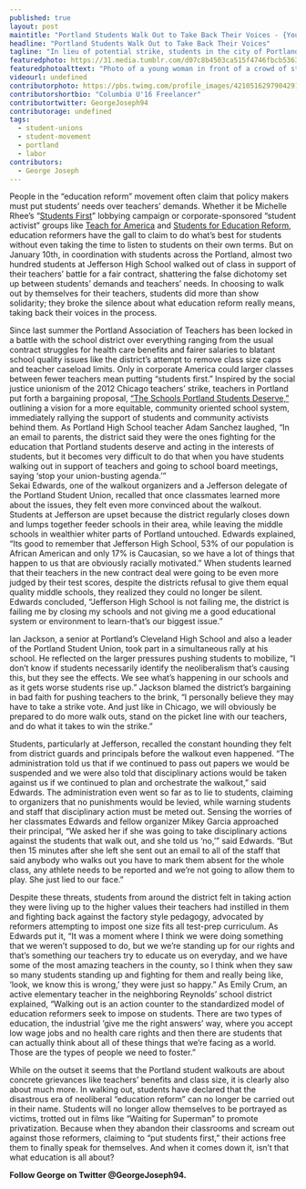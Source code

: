 ```yaml
---
published: true
layout: post
maintitle: "Portland Students Walk Out to Take Back Their Voices - {Young}ist"
headline: "Portland Students Walk Out to Take Back Their Voices"
tagline: "In lieu of potential strike, students in the city of Portland stand up for their teachers and reclaim the education reform narrative in the process."
featuredphoto: https://31.media.tumblr.com/d07c8b4503ca515f4746fbcb5363330a/tumblr_inline_mzcufdNCF51rkj9dw.jpg
featuredphotoalttext: "Photo of a young woman in front of a crowd of students holding banners and signs in support of better schools and in solidarity with teachers"
videourl: undefined
contributorphoto: https://pbs.twimg.com/profile_images/421051629790429184/YLFU6Ftz.jpeg
contributorshortbio: "Columbia U'16 Freelancer"
contributortwitter: GeorgeJoseph94
contributorage: undefined
tags: 
  - student-unions
  - student-movement
  - portland
  - labor
contributors:
  - George Joseph
---
```

People in the “education reform” movement often claim that policy makers must put students’ needs over teachers’ demands. Whether it be Michelle Rhee’s “[Students First](http://www.studentsfirst.org/pages/about-students-first)” lobbying campaign or corporate-sponsored “student activist” groups like [Teach for America](http://www.google.com/url?sa=t&rct=j&q=&esrc=s&source=web&cd=1&ved=0CC4QFjAA&url=http%3A%2F%2Fwww.teachforamerica.org%2Fsupport-us%2Fdonors&ei=Ip7TUuTaObWgsASkkYHoCw&usg=AFQjCNFTa32qnF44MCTYzl0e_AWdrYg6Pw&sig2=1A46fB-wBofASCZSYYvkCA&bvm=bv.59026428,d.cWc) and [Students for Education Reform](http://www.thenation.com/blog/175554/students-education-reform-rebellion-within), education reformers have the gall to claim to do what’s best for students without even taking the time to listen to students on their own terms. But on January 10th, in coordination with students across the Portland, almost two hundred students at Jefferson High School walked out of class in support of their teachers’ battle for a fair contract, shattering the false dichotomy set up between students’ demands and teachers’ needs. In choosing to walk out by themselves for their teachers, students did more than show solidarity; they broke the silence about what education reform really means, taking back their voices in the process.

Since last summer the Portland Association of Teachers has been locked in a battle with the school district over everything ranging from the usual contract struggles for health care benefits and fairer salaries to blatant school quality issues like the district’s attempt to remove class size caps and teacher caseload limits. Only in corporate America could larger classes between fewer teachers mean putting “students first.” Inspired by the social justice unionism of the 2012 Chicago teachers’ strike, teachers in Portland put forth a bargaining proposal, [“The Schools Portland Students Deserve,”](file://localhost/files/6013/6865/9839/PAT_Initial_Bargaining_Proposal_summary_of_SPSD_proposals_1.pdf) outlining a vision for a more equitable, community oriented school system, immediately rallying the support of students and community activists behind them. As Portland High School teacher Adam Sanchez laughed, “In an email to parents, the district said they were the ones fighting for the education that Portland students deserve and acting in the interests of students, but it becomes very difficult to do that when you have students walking out in support of teachers and going to school board meetings, saying ‘stop your union-busting agenda.’”  
Sekai Edwards, one of the walkout organizers and a Jefferson delegate of the Portland Student Union, recalled that once classmates learned more about the issues, they felt even more convinced about the walkout. Students at Jefferson are upset because the district regularly closes down and lumps together feeder schools in their area, while leaving the middle schools in wealthier whiter parts of Portland untouched. Edwards explained, “Its good to remember that Jefferson High School, 53% of our population is African American and only 17% is Caucasian, so we have a lot of things that happen to us that are obviously racially motivated.” When students learned that their teachers in the new contract deal were going to be even more judged by their test scores, despite the districts refusal to give them equal quality middle schools, they realized they could no longer be silent. Edwards concluded, “Jefferson High School is not failing me, the district is failing me by closing my schools and not giving me a good educational system or environment to learn-that’s our biggest issue.”

Ian Jackson, a senior at Portland’s Cleveland High School and also a leader of the Portland Student Union, took part in a simultaneous rally at his school. He reflected on the larger pressures pushing students to mobilize, “I don’t know if students necessarily identify the neoliberalism that’s causing this, but they see the effects. We see what’s happening in our schools and as it gets worse students rise up.” Jackson blamed the district’s bargaining in bad faith for pushing teachers to the brink, “I personally believe they may have to take a strike vote. And just like in Chicago, we will obviously be prepared to do more walk outs, stand on the picket line with our teachers, and do what it takes to win the strike.”

Students, particularly at Jefferson, recalled the constant hounding they felt from district guards and principals before the walkout even happened. “The administration told us that if we continued to pass out papers we would be suspended and we were also told that disciplinary actions would be taken against us if we continued to plan and orchestrate the walkout,” said Edwards. The administration even went so far as to lie to students, claiming to organizers that no punishments would be levied, while warning students and staff that disciplinary action must be meted out. Sensing the worries of her classmates Edwards and fellow organizer Mikey Garcia approached their principal, “We asked her if she was going to take disciplinary actions against the students that walk out, and she told us ‘no,’” said Edwards. “But then 15 minutes after she left she sent out an email to all of the staff that said anybody who walks out you have to mark them absent for the whole class, any athlete needs to be reported and we’re not going to allow them to play. She just lied to our face.”

Despite these threats, students from around the district felt in taking action they were living up to the higher values their teachers had instilled in them and fighting back against the factory style pedagogy, advocated by reformers attempting to impost one size fits all test-prep curriculum. As Edwards put it, “It was a moment where I think we were doing something that we weren’t supposed to do, but we we’re standing up for our rights and that’s something our teachers try to educate us on everyday, and we have some of the most amazing teachers in the county, so I think when they saw so many students standing up and fighting for them and really being like, ‘look, we know this is wrong,’ they were just so happy.” As Emily Crum, an active elementary teacher in the neighboring Reynolds’ school district explained, “Walking out is an action counter to the standardized model of education reformers seek to impose on students. There are two types of education, the industrial ‘give me the right answers’ way, where you accept low wage jobs and no health care rights and then there are students that can actually think about all of these things that we’re facing as a world. Those are the types of people we need to foster.”

While on the outset it seems that the Portland student walkouts are about concrete grievances like teachers’ benefits and class size, it is clearly also about much more. In walking out, students have declared that the disastrous era of neoliberal “education reform” can no longer be carried out in their name. Students will no longer allow themselves to be portrayed as victims, trotted out in films like “Waiting for Superman” to promote privatization. Because when they abandon their classrooms and scream out against those reformers, claiming to “put students first,” their actions free them to finally speak for themselves. And when it comes down it, isn’t that what education is all about?

**Follow George on Twitter @GeorgeJoseph94.**